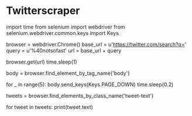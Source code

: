 # Twitterscraper

import time
from selenium import webdriver
from selenium.webdriver.common.keys import Keys

browser = webdriver.Chrome()
base_url = u'https://twitter.com/search?q='
query = u'%40notsofast'
url = base_url + query

browser.get(url)
time.sleep(1)

body = browser.find_element_by_tag_name('body')

for _ in range(5):
	body.send_keys(Keys.PAGE_DOWN)
	time.sleep(0.2)

tweets = browser.find_elements_by_class_name('tweet-text')

for tweet in tweets:
	print(tweet.text)
